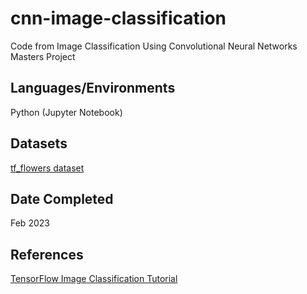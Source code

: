 # cnn-image-classification
Code from Image Classification Using Convolutional Neural Networks Masters Project

## Languages/Environments
Python (Jupyter Notebook)

## Datasets
[tf_flowers dataset](https://www.tensorflow.org/datasets/catalog/tf_flowers)

## Date Completed
Feb 2023

## References
[TensorFlow Image Classification Tutorial](https://www.tensorflow.org/tutorials/images/classification)
